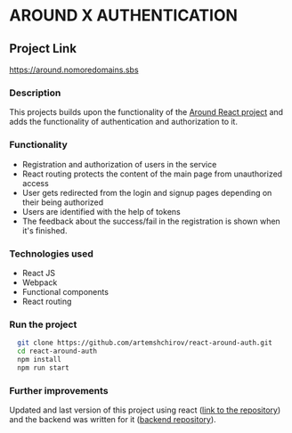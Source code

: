 # AROUND X AUTHENTICATION

## Project Link

<https://around.nomoredomains.sbs>

### Description

This projects builds upon the functionality of the [Around React project](https://github.com/artemshchirov/around-react) and adds the functionality of authentication and authorization to it.

### Functionality

- Registration and authorization of users in the service
- React routing protects the content of the main page from unauthorized access
- User gets redirected from the login and signup pages depending on their being authorized
- Users are identified with the help of tokens
- The feedback about the success/fail in the registration is shown when it's finished.

### Technologies used

- React JS
- Webpack
- Functional components
- React routing

### Run the project

```bash
  git clone https://github.com/artemshchirov/react-around-auth.git
  cd react-around-auth
  npm install
  npm run start
```

### Further improvements

Updated and last version of this project using react ([link to the repository](https://github.com/artemshchirov/react-around-api-full/tree/main/frontend)) and the backend was written for it ([backend repository](https://github.com/artemshchirov/express-around)).

